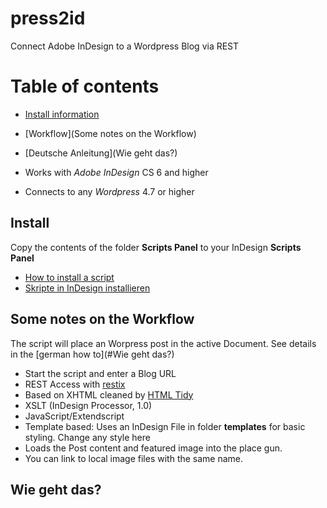 # press2id
Connect Adobe InDesign to a Wordpress Blog via REST

# Table of contents
* [Install information](Install)
* [Workflow](Some notes on the Workflow)
* [Deutsche Anleitung](Wie geht das?)

* Works with *Adobe InDesign* CS 6 and higher
* Connects to any *Wordpress* 4.7 or higher

## Install
Copy the contents of the folder **Scripts Panel** to your InDesign **Scripts Panel**
* [How to install a script](https://indesignsecrets.com/how-to-install-scripts-in-indesign.php)
* [Skripte in InDesign installieren](https://www.publishingx.de/skripte-installieren/) 

## Some notes on the Workflow 
The script will place an Worpress post in the active Document. See details in the [german how to](#Wie geht das?)
* Start the script and enter a Blog URL
* REST Access with [restix](https://github.com/grefel/restix)
* Based on XHTML cleaned by [HTML Tidy](http://www.html-tidy.org/)
* XSLT (InDesign Processor, 1.0)
* JavaScript/Extendscript 
* Template based: Uses an InDesign File in folder **templates**  for basic styling. Change any style here
* Loads the Post content and featured image into the place gun.
* You can link to local image files with the same name.

## Wie geht das?